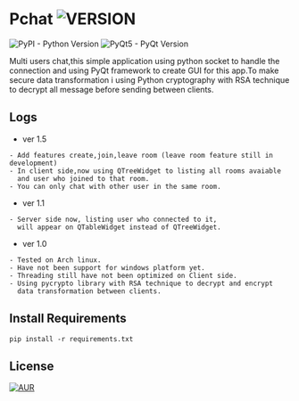 # Pchat ![VERSION](https://img.shields.io/badge/version-1.5-green.svg)

![PyPI - Python Version](https://img.shields.io/pypi/pyversions/Django.svg)
![PyQt5 - PyQt Version](https://img.shields.io/badge/PyQt5-5.11.1%2B-lightgrey.svg)

Multi users chat,this simple application using python socket to handle the connection and using PyQt framework to create GUI for this app.To make secure data transformation i using Python cryptography with RSA technique to decrypt all message before sending between clients.

## Logs
   * ver 1.5
    
    - Add features create,join,leave room (leave room feature still in development)
    - In client side,now using QTreeWidget to listing all rooms avaiable
      and user who joined to that room.
    - You can only chat with other user in the same room.
   
   * ver 1.1
   
    - Server side now, listing user who connected to it,
      will appear on QTableWidget instead of QTreeWidget.
   
   * ver 1.0
    
    - Tested on Arch linux.
    - Have not been support for windows platform yet.
    - Threading still have not been optimized on Client side.
    - Using pycrypto library with RSA technique to decrypt and encrypt 
      data transformation between clients.

## Install Requirements
    pip install -r requirements.txt

## License
[![AUR](https://img.shields.io/aur/license/yaourt.svg)](https://github.com/t7hm1/Pchat/blob/master/LICENSE)
